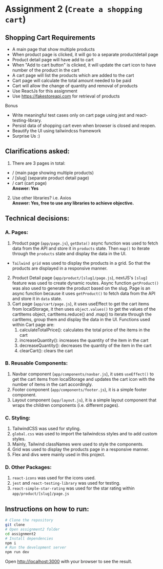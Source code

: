 # Assignment 2 (`Create a shopping cart`)

## Shopping Cart Requirements

- A ​main page​ that show multiple products
- When product page is clicked, it will go to a separate product ​detail page​
- Product ​detail page​ will have add to cart
- When "​Add to cart button​" is clicked, it will update the cart icon to have number of the product in the cart
- A ​cart page​ will list the products which are added to the cart
- Cart page will calculate the total amount needed to be paid
- Cart will allow the change of quantity and removal of products
- Use ReactJs for this assignment
- Use https://fakestoreapi.com for retrieval of products

Bonus

- Write meaningful test cases only on cart page using jest and react-testing-library.
- Persist data of shopping cart even when browser is closed and reopen.
- Beautify the UI using tailwindcss framework
- Surprise Us :)

## Clarifications asked:

1. There are 3 pages in total:

- / (main page showing multiple products)
- / [slug] (separate product detail page)
- / cart (cart page) </br>
  <strong> Answer: Yes </strong>

2. Use other libraries? i.e. Axios </br>
   <strong> Answer: Yes, free to use any libraries to achieve objective.</strong>

## Technical decisions:

### A. Pages:

1. Product page (`app/page.js`), `getData()` async function was used to fetch data from the API and store it in `products` state. Then `map()` to iterate through the `products` state and display the data in the UI.

- `Tailwind grid` was used to display the products in a grid. So that the products are displayed in a responsive manner.

2. Product Detail page (`app/product/[slug]/page.js`), nextJS's `[slug]` feature was used to create dynamic routes. Async function `getProduct()` was also used to generate the product based on the slug. Page is an async function because it uses `getProduct()` to fetch data from the API and store it in `data` state.
3. Cart page (`app/cart/page.js`), it uses useEffect to get the cart items from localStorage,
   it then uses `object.values()` to get the values of the cartItems object, cartItems.reduce() and .map() to iterate through the cartItems, group them and display the data in the UI.
   Functions used within Cart page are:
   1. calculateTotalPrice(): calculates the total price of the items in the cart
   2. increaseQuantity(): increases the quantity of the item in the cart
   3. decreaseQuantity(): decreases the quantity of the item in the cart
   4. clearCart(): clears the cart

### B. Reusable Components:

1. Navbar component (`app/components/navbar.js`), it uses `useEffect()` to get the cart items from localStorage and updates the cart icon with the number of items in the cart accordingly.
2. Footer component (`app/components/footer.js`), it is a simple footer component.
3. Layout component (`app/layout.js`), it is a simple layout component that wraps the children components (i.e. different pages).

### C. Styling:

1. TailwindCSS was used for styling.
2. `global.css` was used to import the tailwindcss styles and to add custom styles.
3. Mainly, Tailwind classNames were used to style the components.
4. Grid was used to display the products page in a responsive manner.
5. Flex and divs were mainly used in this project.

### D. Other Packages:

1. `react-icons` was used for the icons used.
2. `jest` and `react-testing-library` was used for testing.
3. `react-simple-star-rating` was used for the star rating within `app/product/[slug]/page.js`

## Instructions on how to run:

```bash
# Clone the repository
git clone
# Open assignment2 folder
cd assignment2
# Install dependencies
npm i
# Run the development server
npm run dev
```

Open [http://localhost:3000](http://localhost:3000) with your browser to see the result.

